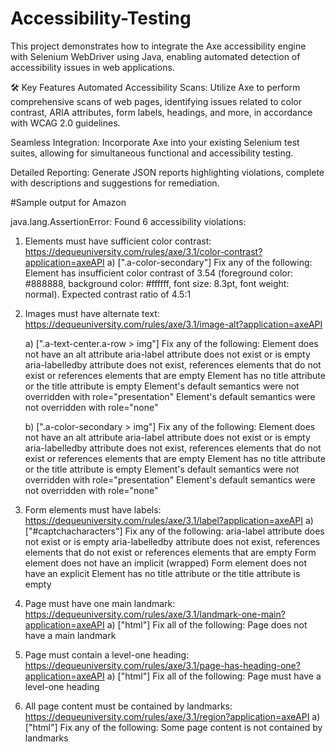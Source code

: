 # Accessibility-Testing

This project demonstrates how to integrate the Axe accessibility engine with Selenium WebDriver using Java, enabling automated detection of accessibility issues in web applications.

🛠️ Key Features
Automated Accessibility Scans: Utilize Axe to perform comprehensive scans of web pages, identifying issues related to color contrast, ARIA attributes, form labels, headings, and more, in accordance with WCAG 2.0 guidelines.

Seamless Integration: Incorporate Axe into your existing Selenium test suites, allowing for simultaneous functional and accessibility testing.

Detailed Reporting: Generate JSON reports highlighting violations, complete with descriptions and suggestions for remediation.


#Sample output for Amazon

java.lang.AssertionError: Found 6 accessibility violations:
1) Elements must have sufficient color contrast: https://dequeuniversity.com/rules/axe/3.1/color-contrast?application=axeAPI
   a) [".a-color-secondary"]
   Fix any of the following:
   Element has insufficient color contrast of 3.54 (foreground color: #888888, background color: #ffffff, font size: 8.3pt, font weight: normal). Expected contrast ratio of 4.5:1


2) Images must have alternate text: https://dequeuniversity.com/rules/axe/3.1/image-alt?application=axeAPI

   a) [".a-text-center.a-row > img"]
   Fix any of the following:
   Element does not have an alt attribute
   aria-label attribute does not exist or is empty
   aria-labelledby attribute does not exist, references elements that do not exist or references elements that are empty
   Element has no title attribute or the title attribute is empty
   Element's default semantics were not overridden with role="presentation"
   Element's default semantics were not overridden with role="none"

   b) [".a-color-secondary > img"]
   Fix any of the following:
   Element does not have an alt attribute
   aria-label attribute does not exist or is empty
   aria-labelledby attribute does not exist, references elements that do not exist or references elements that are empty
   Element has no title attribute or the title attribute is empty
   Element's default semantics were not overridden with role="presentation"
   Element's default semantics were not overridden with role="none"


3) Form elements must have labels: https://dequeuniversity.com/rules/axe/3.1/label?application=axeAPI
   a) ["#captchacharacters"]
   Fix any of the following:
   aria-label attribute does not exist or is empty
   aria-labelledby attribute does not exist, references elements that do not exist or references elements that are empty
   Form element does not have an implicit (wrapped) <label>
   Form element does not have an explicit <label>
   Element has no title attribute or the title attribute is empty


4) Page must have one main landmark: https://dequeuniversity.com/rules/axe/3.1/landmark-one-main?application=axeAPI
   a) ["html"]
   Fix all of the following:
   Page does not have a main landmark


5) Page must contain a level-one heading: https://dequeuniversity.com/rules/axe/3.1/page-has-heading-one?application=axeAPI
   a) ["html"]
   Fix all of the following:
   Page must have a level-one heading


6) All page content must be contained by landmarks: https://dequeuniversity.com/rules/axe/3.1/region?application=axeAPI
   a) ["html"]
   Fix any of the following:
   Some page content is not contained by landmarks
